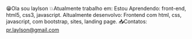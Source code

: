😁Ola sou laylson 
💥Atualmente trabalho em:
Estou Aprendendo: front-end, html5, css3, javascript.
Altualmente desenvolvo: Frontend com html, css, javascript, com bootstrap, sites, landing page.
📥Contatos: 
pr.laylson@gmail.com 
